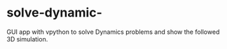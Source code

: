 # solve-dynamic-
GUI app with vpython to solve Dynamics problems and show the followed 3D simulation.
